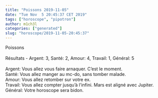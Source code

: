 ```yaml
---
title: "Poissons 2019-11-05"
date: "Tue Nov  5 20:45:37 CET 2019"
tags: ["horoscope", "pipotron"]
author: m1ch3l
categories: ["generated"]
slug: "horoscope/2019-11-05-20:45:37"
---
```


Poissons<br>
<br>
Résultats - Argent: 3, Santé: 2, Amour: 4, Travail: 1, Général: 5<br>
<br>
Argent:  Vous allez vous faire arnaquer. C’est le moment.<br>
Santé:   Vous allez manger au mc-do, sans tomber malade. <br>
Amour:   Vous allez retomber sur votre ex. <br>
Travail: Vous allez compter jusqu’à l’infini. Mars est aligné avec Jupiter.<br>
Général: Votre horoscope sera bidon.<br>
